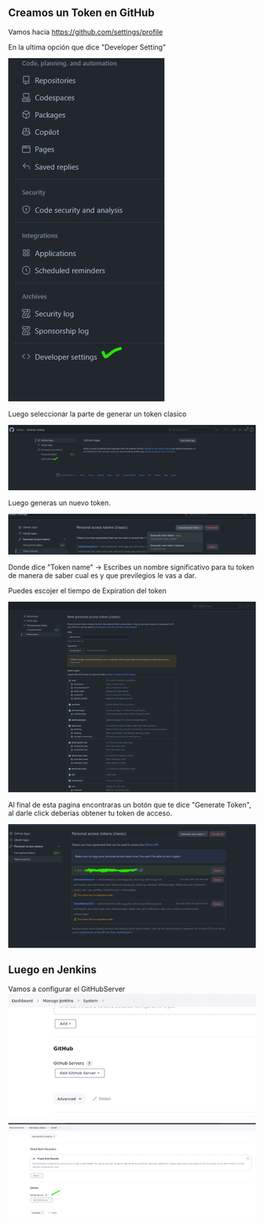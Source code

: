 ## Creamos un Token en GitHub

Vamos hacia https://github.com/settings/profile

En la ultima opción que dice "Developer Setting"

<img src="img/token/developersettings.png"/>

Luego seleccionar la parte de generar un token clasico 

<img src="img/token/token-classic.png" />

Luego generas un nuevo token.

<img src="img/token/generate-new-token.png" />


Donde dice "Token name" -> Escribes un nombre significativo para tu token de manera de saber cual es y que previlegios le vas a dar.

Puedes escojer el tiempo de Expiration del token

<img src="img/token/token-permisos.png"/>

Al final de esta pagina encontraras un botón que te dice "Generate Token", al darle click deberias obtener tu token de acceso.

<img src="img/token/example-generate-token.png"/>

## Luego en Jenkins

Vamos a configurar el GitHubServer <br/>
<img src="img/jenkins-github/githubserver1.png"/>

<img src="img/jenkins-github/githubserver2.png"/>